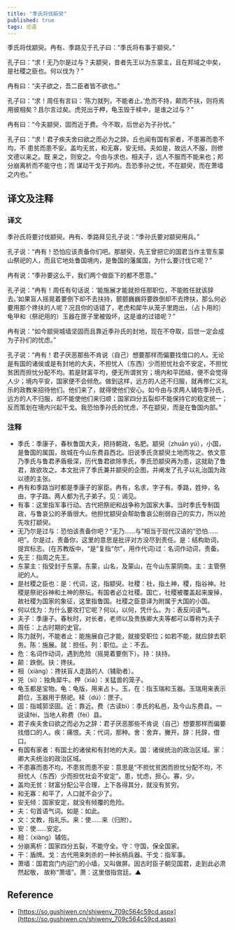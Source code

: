 ```yaml
---
title: "季氏将伐颛臾"
published: true
tags: 论语
---
```


季氏将伐颛臾。冉有、季路见于孔子曰：“季氏将有事于颛臾。”

孔子曰：“求！无乃尔是过与？夫颛臾，昔者先王以为东蒙主，且在邦域之中矣，是社稷之臣也。何以伐为？”

冉有曰：“夫子欲之，吾二臣者皆不欲也。”

孔子曰：“求！周任有言曰：‘陈力就列，不能者止。’危而不持，颠而不扶，则将焉用彼相矣？且尔言过矣。虎兕出于柙，龟玉毁于椟中，是谁之过与？”

冉有曰：“今夫颛臾，固而近于费。今不取，后世必为子孙忧。”

孔子曰：“求！君子疾夫舍曰欲之而必为之辞。丘也闻有国有家者，不患寡而患不均，不
患贫而患不安。盖均无贫，和无寡，安无倾。夫如是，故远人不服，则修文德以来之。既
来之，则安之。今由与求也，相夫子，远人不服而不能来也；邦分崩离析而不能守也；而
谋动干戈于邦内。吾恐季孙之忧，不在颛臾，而在萧墙之内也。”

## 译文及注释

### 译文

季孙氏将要讨伐颛臾。冉有、季路拜见孔子说：“季孙氏要对颛臾用兵。”

孔子说：“冉有！恐怕应该责备你们吧。那颛臾，先王曾把它的国君当作主管东蒙山祭祀的人，而且它地处鲁国境内，是鲁国的藩属国，为什么要讨伐它呢？”

冉有说：“季孙要这么干，我们两个做臣下的都不愿意。”

孔子说：“冉有！周任有句话说：‘能施展才能就担任那职位，不能胜任就该辞去。’如果盲人摇晃着要倒下却不去扶持，颤颤巍巍将要跌倒却不去搀扶，那么何必要用那个搀扶的人呢？况且你的话错了，老虎和犀牛从笼子里跑出，（占卜用的）龟甲和（祭祀用的）玉器在匣子里被毁坏，这是谁的过错呢？”

冉有说：“如今颛臾城墙坚固而且靠近季孙氏的封地，现在不夺取，后世一定会成为子孙们的忧虑。”

孔子说：“冉有！君子厌恶那些不肯说（自己）想要那样而偏要找借口的人。无论是有国的诸侯或是有封地的大夫，不担忧人（东西）少而担忧社会不安定，不担忧贫困而担忧分配不均。若是财富平均，便无所谓贫穷；境内和平团结，便不会觉得人少；境内平安，国家便不会倾危。做到这样，远方的人还不归服，就再修仁义礼乐的政教来招待他们。他们来了，就得使他们安心。如今由与求两人辅佐季孙氏，远方的人不归服，却不能使他们来归顺；国家四分五裂却不能保持它的稳定统一；反而策划在境内兴起干戈。我恐怕季孙氏的忧虑，不在颛臾，而是在鲁国内部。”

### 注释

- 季氏：季康子，春秋鲁国大夫，把持朝政，名肥。颛臾（zhuān yú），小国，是鲁国的属国，故城在今山东费县西北。旧说季氏贪颛臾土地而攻之。依文意乃季氏与鲁君矛盾极深，历代鲁君欲除季氏，季氏恐颛臾再为患，这就助了鲁君，故欲攻之。本文批评了季氏兼并颛臾的企图，并阐发了孔子以礼治国为政以德的主张。
- 冉有和季路当时都是季康子的家臣。冉有，名求，字子有。季路，姓仲，名由，字子路。两人都为孔子弟子。见：谒见。
- 有事：这里指军事行动。古代把祭祀和战争称为国家大事。当时季氏专制国政，与鲁哀公的矛盾很大。他担忧颛臾会帮助鲁哀公削弱自己的实力，所以抢先攻打颛臾。
- 无乃尔是过与：恐怕该责备你吧？“无乃……与”相当于现代汉语的“恐怕……吧”。尔是过，责备你，这里的意思是批评对方没尽到责任。是：结构助词，提宾标志。(在苏教版中，“是”复指“尔”，用作代词)过：名词作动词，责备。
- 先王：指周之先王。
- 东蒙主：指受封于东蒙。东蒙，山名，及蒙山，在今山东蒙阴南。主：主管祭祀的人。
- 是社稷之臣也：是：代词，这，指颛臾。社稷：社，指土神，稷，指谷神。社稷是祭祀谷神和土神的祭坛。有国者必立社稷。国亡，社稷被覆盖起来废掉，故社稷为国家的象征，这里指鲁国。社稷之臣意译为附属于大国的小国。
- 何以伐为：为什么要攻打它呢？何以，以何，凭什么。为：表反问语气。
- 夫子：季康子。春秋时，对长者，老师以及贵族卿大夫等都可以尊称为夫子
- 周任：上古时期的史官。
- 陈力就列，不能者止：能施展自己才能，就接受职位；如若不能，就应辞去职务。陈：施展。就：担任。列：职位。止：不去。
- 危：名词作动词，遇到危险（摇晃着要倒下）。持：扶持。
- 颠：跌倒。扶：搀扶。
- 相（xiàng）：搀扶盲人走路的人（辅助者）。
- 兕（sì）：独角犀牛。柙（xiá）：关猛兽的笼子。
- 龟玉都是宝物。龟：龟版，用来占卜。玉，在：指玉瑞和玉器。玉瑞用来表示爵位，玉器用于祭祀。椟（dú）：匣子。
- 固：指城郭坚固。近：靠近。费（古读bì）：季氏的私邑，及今山东费县。一说读fèi，当地人称费（fèi）县。
- 君子疾夫舍曰欲之而必为之辞：君子厌恶那些不肯说（自己）想要那样而偏要找借口的人。疾：痛恨。夫：代词，那种。舍：舍弃，撇开。辞：托辞，借口。
- 有国有家者：有国土的诸侯和有封地的大夫。国：诸侯统治的政治区域。家：卿大夫统治的政治区域。
- 不患寡而患不均，不患贫而患不安：意思是“不担忧贫困而担忧分配不均，不担忧人（东西）少而担忧社会不安定”。患，忧虑，担心。寡，少。
- 盖均无贫：财富分配公平合理，上下各得其分，就没有贫穷。
- 和无寡：和平了，人口就不会少了。
- 安无倾：国家安定，就没有倾覆的危险。
- 夫：句首语气词。如是：如此。
- 文：文教，指礼乐。来：使……来（归附）。
- 安：使……安定。
- 相：（xiàng）辅佐。
- 分崩离析：国家四分五裂，不能守全。守：守国，保全国家。
- 干：盾牌。戈：古代用来刺杀的一种长柄兵器。干戈：指军事。
- 萧墙：国君宫门内迎门的小墙，又叫做屏。因古时臣子朝见国君，走到此必肃然起敬，
  故称“萧墙”。萧：这里借指宫廷。▲

## Reference

- [https://so.gushiwen.cn/shiwenv_709c564c59cd.aspx](https://so.gushiwen.cn/shiwenv_709c564c59cd.aspx)